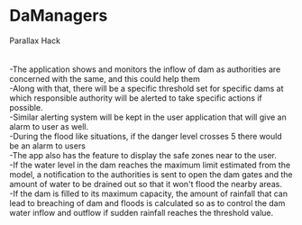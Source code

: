 # DaManagers
Parallax Hack<br/>
<br/>
<br/>
-The application shows and monitors the inflow of dam as authorities are concerned with the same, and this could help them</br>
-Along with that, there will be a specific threshold set for specific dams at which responsible authority will be alerted to take specific actions if possible.</br>
-Similar alerting system will be kept in the user application that will give an alarm to user as well.</br>
-During the flood like situations, if the danger level crosses 5 there would be an alarm to users </br>
-The app also has the feature to display the safe zones near to the user.</br>
-If the water level in the dam reaches the maximum  limit estimated from the model, a notification to the authorities is sent to open the dam gates and the amount of water to be drained out so that it won't flood the nearby areas.</br>
-If the dam is filled to its maximum capacity, the amount of rainfall that can lead to breaching of dam and floods is calculated so as to control the dam water inflow and outflow if sudden rainfall reaches the threshold value.</br>
